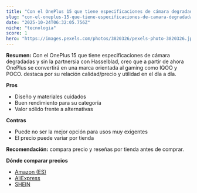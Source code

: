 ```yaml
---
title: "Con el OnePlus 15 que tiene especificaciones de cámara degradadas y sin la partnersia con Hasselblad, creo que a partir de ahora OnePlus se convertirá en una marca orientada al gaming como IQOO y POCO."
slug: "con-el-oneplus-15-que-tiene-especificaciones-de-camara-degradadas-y-sin-la-partn"
date: "2025-10-24T06:32:05.756Z"
niche: "tecnologia"
score: 1
hero: "https://images.pexels.com/photos/3820326/pexels-photo-3820326.jpeg?auto=compress&cs=tinysrgb&fit=crop&h=627&w=1200&auto=compress&cs=tinysrgb&w=1200&h=675&fit=crop"
---
```


**Resumen:** Con el OnePlus 15 que tiene especificaciones de cámara degradadas y sin la partnersia con Hasselblad, creo que a partir de ahora OnePlus se convertirá en una marca orientada al gaming como IQOO y POCO. destaca por su relación calidad/precio y utilidad en el día a día.

**Pros**
- Diseño y materiales cuidados
- Buen rendimiento para su categoría
- Valor sólido frente a alternativas

**Contras**
- Puede no ser la mejor opción para usos muy exigentes
- El precio puede variar por tienda

**Recomendación:** compara precio y reseñas por tienda antes de comprar.

**Dónde comparar precios**
- [Amazon (ES)](https://www.amazon.es/s?k=Con%20el%20OnePlus%2015%20que%20tiene%20especificaciones%20de%20c%C3%A1mara%20degradadas%20y%20sin%20la%20partnersia%20con%20Hasselblad%2C%20creo%20que%20a%20partir%20de%20ahora%20OnePlus%20se%20convertir%C3%A1%20en%20una%20marca%20orientada%20al%20gaming%20como%20IQOO%20y%20POCO.&tag=teknovashop25-21)
- [AliExpress](https://www.aliexpress.com/wholesale?SearchText=Con%20el%20OnePlus%2015%20que%20tiene%20especificaciones%20de%20c%C3%A1mara%20degradadas%20y%20sin%20la%20partnersia%20con%20Hasselblad%2C%20creo%20que%20a%20partir%20de%20ahora%20OnePlus%20se%20convertir%C3%A1%20en%20una%20marca%20orientada%20al%20gaming%20como%20IQOO%20y%20POCO.)
- [SHEIN](https://www.shein.com/pdsearch/Con%20el%20OnePlus%2015%20que%20tiene%20especificaciones%20de%20c%C3%A1mara%20degradadas%20y%20sin%20la%20partnersia%20con%20Hasselblad%2C%20creo%20que%20a%20partir%20de%20ahora%20OnePlus%20se%20convertir%C3%A1%20en%20una%20marca%20orientada%20al%20gaming%20como%20IQOO%20y%20POCO.)
